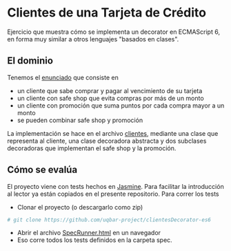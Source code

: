 
# Clientes de una Tarjeta de Crédito

Ejercicio que muestra cómo se implementa un decorator en ECMAScript 6, en forma muy similar a otros lenguajes "basados en clases". 

## El dominio

Tenemos el [enunciado](https://docs.google.com/document/d/1Ijz8Pe-ci6bYwbxIn-VZDV1QcijDy2JuAUQtohNX0oA/edit) que consiste en

* un cliente que sabe comprar y pagar al vencimiento de su tarjeta
* un cliente con safe shop que evita compras por más de un monto
* un cliente con promoción que suma puntos por cada compra mayor a un monto
* se pueden combinar safe shop y promoción

La implementación se hace en el archivo [clientes](src/clientes.js), mediante una clase que representa al cliente, una clase decoradora abstracta y dos subclases decoradoras que implementan el safe shop y la promoción.

## Cómo se evalúa

El proyecto viene con tests hechos en [Jasmine](https://jasmine.github.io/). Para facilitar la introducción al lector ya están copiados en el presente repositorio. Para correr los tests

* Clonar el proyecto (o descargarlo como zip)

```bash
# git clone https://github.com/uqbar-project/clientesDecorator-es6
```

* Abrir el archivo [SpecRunner.html](SpecRunner.html) en un navegador
* Eso corre todos los tests definidos en la carpeta spec.


